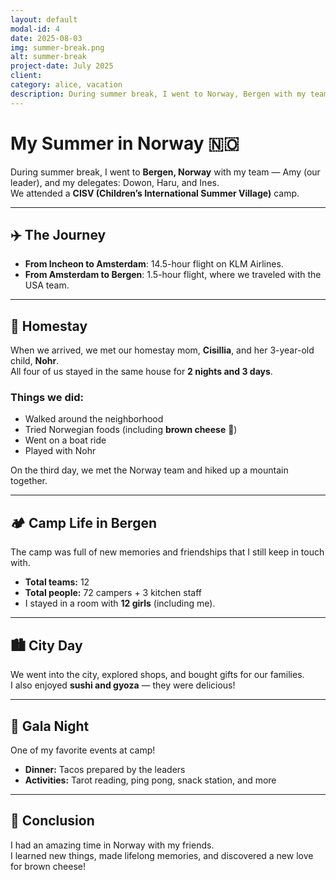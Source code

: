 ```yaml
---
layout: default
modal-id: 4
date: 2025-08-03
img: summer-break.png
alt: summer-break
project-date: July 2025
client: 
category: alice, vacation
description: During summer break, I went to Norway, Bergen with my team, Amy, our leader and my delegates, Dowon, Haru, and Ines. I went to a CISV, a Children, International, Summer, Village camp. It was a 14 and a half hour flight from Incheon airport to Amsterdam airport in Netherland. I rode KLM airline to go to Norway from Amsterdam, which was 1 and half a hour. We rode the same plane as the USA team. As soon as we arrived, we met pur homestay mom, Cisillia and a 3 year old child, Nohr. All four of us stayed in the same house for 2 nights and 3 days, we had a lot of fun there. We walked around the neighborhood, we tried new Norwegian food(including brown cheese), we went on a boat, and played with Nohr. On the third day of the homestay, we met the Norway team and hiked up a mountain with them. After homestay, we went to the campsite, which was located in Bergen. I had a lot of fun in camp, I made a lots of new memories and friends that I am still in touch with. In total there was 12 teams and total 72 people at the campsite, exept 3 kitchen staffs. I found out that I was with a room with 12 girls, including me.</br></br>City Day</br>There was a city day during camp, we went outside of camp and we went to different shops, buying differnt things, such as my family's presents. I also had sushi and gyoza, which was really good!</br></br>Gala night</br>In Gala night, I had so much fun, for dinner we had tacos that the leaders sent us and then, there were stations, such as tarot, ping pong, snack, etc. In conclusion, I had a lot of fun in Norway with my friends and I learned new things. 
---
```


# My Summer in Norway 🇳🇴

During summer break, I went to **Bergen, Norway** with my team — Amy (our leader), and my delegates: Dowon, Haru, and Ines.  
We attended a **CISV (Children’s International Summer Village)** camp.

---

## ✈️ The Journey
- **From Incheon to Amsterdam**: 14.5-hour flight on KLM Airlines.
- **From Amsterdam to Bergen**: 1.5-hour flight, where we traveled with the USA team.

---

## 🏡 Homestay
When we arrived, we met our homestay mom, **Cisillia**, and her 3-year-old child, **Nohr**.  
All four of us stayed in the same house for **2 nights and 3 days**.

### Things we did:
- Walked around the neighborhood
- Tried Norwegian foods (including **brown cheese** 🧀)
- Went on a boat ride
- Played with Nohr

On the third day, we met the Norway team and hiked up a mountain together.

---

## 🏕️ Camp Life in Bergen
The camp was full of new memories and friendships that I still keep in touch with.  
- **Total teams:** 12  
- **Total people:** 72 campers + 3 kitchen staff  
- I stayed in a room with **12 girls** (including me).

---

## 🏙️ City Day
We went into the city, explored shops, and bought gifts for our families.  
I also enjoyed **sushi and gyoza** — they were delicious!

---

## 🎉 Gala Night
One of my favorite events at camp!  
- **Dinner:** Tacos prepared by the leaders  
- **Activities:** Tarot reading, ping pong, snack station, and more

---

## 💭 Conclusion
I had an amazing time in Norway with my friends.  
I learned new things, made lifelong memories, and discovered a new love for brown cheese!
